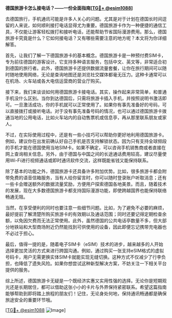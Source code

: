 **德国旅游卡怎么接电话？——一份全面指南[[TG💪+ @esim1088](https://t.me/s/esim1088)]**

去德国旅行，手机通讯可能是许多人关心的问题。尤其是对于计划在德国长时间逗留的人来说，如何顺利接打电话显得尤为重要。德国旅游卡作为一种便捷的通信工具，不仅能让游客轻松拨打和接听电话，还能帮助节省国际漫游费用。那么，德国旅游卡究竟是什么？它如何接电话？又有哪些需要注意的地方呢？本文将为你详细解答。

首先，让我们了解一下德国旅游卡的基本概念。德国旅游卡是一种预付费SIM卡，专为前往德国的游客设计。它支持多种语言服务，包括中文、英文等，非常适合初到德国的旅行者。此外，德国旅游卡还提供数据流量套餐，让你在旅行期间可以随时随地使用网络，无论是查询地图还是浏览社交媒体都毫无压力。这种卡通常可以在机场、火车站或各大电信运营商的营业厅购买。

接下来，我们来谈谈如何用德国旅游卡接电话。其实，操作起来非常简单，和普通手机没什么区别。当你到达德国后，只需将旅游卡插入手机，并按照说明书激活即可。一旦激活成功，你的手机就可以正常使用了。如果你有事先准备好的号码，可以直接拨打或接听电话。对于没有事先准备号码的情况，也可以通过德国旅游卡拨通当地的公用电话，比如火车站内的自动售票机或信息亭，再从那里联系朋友或家人。

不过，在实际使用过程中，还是有一些小技巧可以帮助你更好地利用德国旅游卡。例如，建议你在出发前确认好自己手机是否支持解锁状态。因为只有支持全球频段的手机才能在德国使用当地SIM卡。如果不确定，可以咨询手机销售商或者直接在网上查询相关信息。另外，由于德国与中国之间的长途通话费用较高，建议尽量使用Wi-Fi进行视频通话或即时通讯软件交流，这样既能省钱又能保持联系。

除了基本的功能之外，德国旅游卡还具备许多附加优势。比如，很多旅游卡都会附带免费的语音信箱服务，当有人给你留言时，你可以随时登录账户听取消息；还有一些卡会赠送额外的数据流量奖励，方便用户探索德国各地美景。而且，随着技术的发展，现在大多数德国旅游卡都支持国际漫游功能，即使跨越国界也能保持联络畅通无阻。

当然，在享受便利的同时也要注意一些细节问题。比如，为了避免不必要的麻烦，最好提前了解清楚所购买旅游卡的有效期以及通话范围；同时还要记得定期检查余额，以免因欠费而无法正常使用。此外，虽然德国的公共电话亭数量不多，但大部分地铁站和大型商场附近仍然能找到可供使用的设备，因此即便忘记携带充电器也不必过于担心。

最后，值得一提的是，随着电子SIM卡（eSIM）技术的进步，越来越多的人开始选择更加灵活的方式来进行跨国沟通。例如，通过购买一张支持eSIM格式的虚拟号码卡，用户无需更换实体SIM卡就能实现无缝切换。这种方式不仅减少了行李负担，也降低了遗失风险。如果你想尝试这种新型解决方案，不妨关注一下相关平台提供的服务。

综上所述，德国旅游卡无疑是一个既经济实惠又实用性强的选择。无论你是短期观光还是长期居住，都可以借助这张小小的卡片与外界保持紧密联系。希望这篇指南能够帮助到即将踏上旅程的朋友们！记住，无论身处何地，保持通讯畅通都是确保旅途安全的重要环节哦。

[[TG💪+ @esim1088](https://t.me/s/esim1088) ![Image](https://i.postimg.cc/4NQfJmqS/Snipaste-2025-05-13-00-14-12.png)]